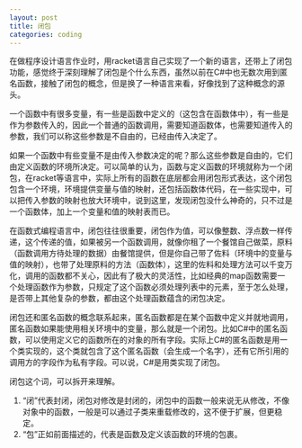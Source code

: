 ```yaml
---
layout: post
title: 闭包
categories: coding
---
```


在做程序设计语言作业时，用racket语言自己实现了一个新的语言，还带上了闭包功能，感觉终于深刻理解了闭包是个什么东西，虽然以前在C#中也无数次用到匿名函数，接触了闭包的概念，但是换了一种语言来看，好像找到了这种概念的源头。

一个函数中有很多变量，有一些是函数中定义的（这包含在函数体中），有一些是作为参数传入的，因此一个普通的函数调用，需要知道函数体，也需要知道传入的参数，我们可以称这些参数是不自由的，已经由传入决定了。

如果一个函数中有些变量不是由传入参数决定的呢？那么这些参数是自由的，它们由定义函数的环境所决定。可以简单的认为，函数与定义函数的环境就称为一个闭包，在racket等语言中，实际上所有的函数在底层都会用闭包形式表达，这个闭包包含一个环境，环境提供变量与值的映射，还包括函数体代码，在一些实现中，可以把传入参数的映射也放大环境中，说到这里，发现闭包没什么神奇的，只不过是一个函数体，加上一个变量和值的映射表而已。

在函数式编程语言中，闭包往往很重要，闭包作为值，可以像整数、浮点数一样传递，这个传递的值，如果被另一个函数调用，就像你租了一个餐馆自己做菜，原料（函数调用方待处理的数据）由餐馆提供，但是你自己带了佐料（环境中的变量与值的映射），也带了处理原料的方法（函数体），这里的佐料和处理方法可以千变万化，调用的函数都不关心，因此有了极大的灵活性，比如经典的map函数需要一个处理函数作为参数，只规定了这个函数必须处理列表中的元素，至于怎么处理，是否带上其他复杂的参数，都由这个处理函数蕴含的闭包决定。

闭包还和匿名函数的概念联系起来，匿名函数都是在某个函数中定义并就地调用，匿名函数如果能使用相关环境中的变量，那么就是一个闭包。比如C#中的匿名函数，可以使用定义它的函数所在的对象的所有字段。实际上C#的匿名函数是用一个类实现的，这个类就包含了这个匿名函数（会生成一个名字），还有它所引用的调用方的字段作为私有字段。可以说，C#是用类实现了闭包。

闭包这个词，可以拆开来理解。

1. “闭”代表封闭，闭包对修改是封闭的，闭包中的函数一般来说无从修改，不像对象中的函数，一般是可以通过子类来重载修改的，这不便于扩展，但更稳定。
2. “包”正如前面描述的，代表是函数及定义该函数的环境的包裹。